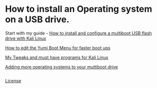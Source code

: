 


# How to install an Operating system on a USB drive.  


Start with my guide - [How to install and configure a multiboot USB flash drive with Kali Linux](../master/How_To_Install_And_Configure_A_Multiboot_Flash_Drive.md)

[How to edit the Yumi Boot Menu for faster boot ups]()  

[My Tweaks and must have programs for Kali Linux]()  

[Adding more operating systems to your multiboot drive]()  














  
```
```
  

[License](https://github.com/newCodez99/Using-Github/blob/master/LICENSE)

